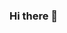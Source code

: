 ### Hi there 👋

<!--
**luiz-hms/luiz-hms** is a ✨ _special_ ✨ repository because its `README.md` (this file) appears on your GitHub profile.

![Computador iuriCode](https://raw.githubusercontent.com/MicaelliMedeiros/micaellimedeiros/master/image/computer-illustration.png)

Faça uma breve aprensentação sua com o seu nome e não esqueça a **Sua área**.  
Diga o que você está fazendo no momento, se trabalha ou estuda.

🦄 Linguagens: **Coloque as linguagens que você desenvolve.**

💼 Ferramentas: **Coloque as suas ferramentas de trabalho.**

💌 Aqui vai uma mensagem para entrar em contato com você: ⤵️

[![](https://img.shields.io/badge/-Gmail-FF0000?style=flat-square&labelColor=FF0000&logo=gmail&logoColor=white&link=LINK-DO-SEU-EMAIL)](#) [ ![](https://img.shields.io/badge/-Linkedin-0e76a8?style=flat-square&logo=Linkedin&logoColor=white&link=LINK-DO-SEU-LINKEDIN)](#) [ ![](https://img.shields.io/badge/-WhatsApp-25d366?style=flat-square&labelColor=25d366&logo=whatsapp&logoColor=white&link=API-DO-SEU-WHATSAPP)](#) [ ![](https://img.shields.io/badge/-Facebook-3b5998?style=flat-square&labelColor=3b5998&logo=facebook&logoColor=white&link=LINK-DO-SEU-FACEBOOK)](#) [ ![](https://img.shields.io/badge/-Instagram-DF0174?style=flat-square&labelColor=DF0174&logo=instagram&logoColor=white&link=LINK-DO-SEU-INSTAGRAM)](#)
